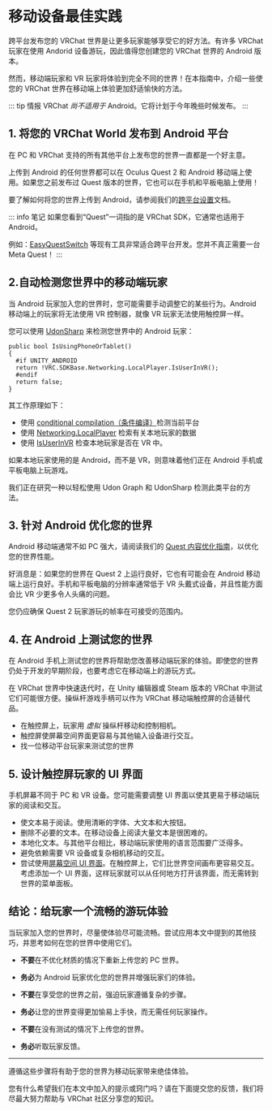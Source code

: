 # 移动设备最佳实践

跨平台发布您的 VRChat 世界是让更多玩家能够享受它的好方法。有许多 VRChat 玩家在使用 Andorid 设备游玩，因此值得您创建您的 VRChat 世界的 Android 版本。

然而，移动端玩家和 VR 玩家将体验到完全不同的世界！在本指南中，介绍一些使您的 VRChat 世界在移动端上体验更加舒适愉快的方法。

::: tip 情报
VRChat *尚不适用于* Android。它将计划于今年晚些时候发布。
:::

## 1. 将您的 VRChat World 发布到 Android 平台

在 PC 和 VRChat 支持的所有其他平台上发布您的世界一直都是一个好主意。

上传到 Android 的任何世界都可以在 Oculus Quest 2 和 Android 移动端上使用。如果您之前发布过 Quest 版本的世界，它也可以在手机和平板电脑上使用！

要了解如何将您的世界上传到 Android，请参阅我们的[跨平台设置](/creators.vrchat.com/platforms/android/cross-platform-setup.md)文档。

::: info 笔记
如果您看到“Quest”一词指的是 VRChat SDK，它通常也适用于 Android。

例如：[EasyQuestSwitch](/vcc.docs.vrchat.com/vpm/curated-community-packages.md) 等现有工具非常适合跨平台开发。您并不真正需要一台 Meta Quest！
:::

## 2.自动检测您世界中的移动端玩家

当 Android 玩家加入您的世界时，您可能需要手动调整它的某些行为。Android 移动端上的玩家将无法使用 VR 控制器，就像 VR 玩家无法使用触控屏一样。

您可以使用 [UdonSharp](/udonsharp.docs.vrchat.com/udonsharp.md) 来检测您世界中的 Android 玩家：

```
public bool IsUsingPhoneOrTablet()
{
  #if UNITY_ANDROID
  return !VRC.SDKBase.Networking.LocalPlayer.IsUserInVR();
  #endif
  return false;
}
```

其工作原理如下：

- 使用 [conditional compilation（条件编译）](https://docs.unity3d.com/2019.4/Documentation/Manual/PlatformDependentCompilation.html)检测当前平台
- 使用 [Networking.LocalPlayer](/creators.vrchat.com/worlds/udon/players/index.md) 检索有关本地玩家的数据
- 使用 [IsUserInVR](/creators.vrchat.com/worlds/udon/players/index.md) 检查本地玩家是否在 VR 中。

如果本地玩家使用的是 Android，而不是 VR，则意味着他们正在 Android 手机或平板电脑上玩游戏。

我们正在研究一种以轻松使用 Udon Graph 和 UdonSharp 检测此类平台的方法。

## 3. 针对 Android 优化您的世界

Android 移动端通常不如 PC 强大，请阅读我们的 [Quest 内容优化指南](/creators.vrchat.com/platforms/android/quest-content-optimization.md)，以优化您的世界性能。

好消息是：如果您的世界在 Quest 2 上运行良好，它也有可能会在 Android 移动端上运行良好。手机和平板电脑的分辨率通常低于 VR 头戴式设备，并且性能方面会比 VR 少更多令人头痛的问题。

您仍应确保 Quest 2 玩家游玩的帧率在可接受的范围内。

## 4. 在 Android 上测试您的世界

在 Android 手机上测试您的世界将帮助您改善移动端玩家的体验。即使您的世界仍处于开发的早期阶段，也要考虑它在移动端上的游玩方式。

在 VRChat 世界中快速迭代时，在 Unity 编辑器或 Steam 版本的 VRChat 中测试它们可能很方便。操纵杆游戏手柄可以作为 VRChat 移动端触控屏的合适替代品。

- 在触控屏上，玩家用 *虚拟* 操纵杆移动和控制相机。
- 触控屏使屏幕空间界面更容易与其他输入设备进行交互。
- 找一位移动平台玩家来测试您的世界

## 5. 设计触控屏玩家的 UI 界面

手机屏幕不同于 PC 和 VR 设备。您可能需要调整 UI 界面以使其更易于移动端玩家的阅读和交互。

- 使文本易于阅读。使用清晰的字体、大文本和大按钮。
- 删除不必要的文本。在移动设备上阅读大量文本是很困难的。
- 本地化文本。与其他平台相比，移动端玩家使用的语言范围要广泛得多。
- 避免依赖需要 VR 设备或复杂相机移动的交互。
- 尝试使用[屏幕空间 UI 界面](https://docs.unity3d.com/Packages/com.unity.ugui@2.0/manual/UICanvas.html)。在触控屏上，它们比世界空间画布更容易交互。考虑添加一个 UI 界面，这样玩家就可以从任何地方打开该界面，而无需转到世界的菜单面板。

## 结论：给玩家一个流畅的游玩体验

当玩家加入您的世界时，尽量使体验尽可能流畅。尝试应用本文中提到的其他技巧，并思考如何在您的世界中使用它们。

- **不要**在不优化材质的情况下重新上传您的 PC 世界。

- **务必**为 Android 玩家优化您的世界并增强玩家们的体验。

- **不要**在享受您的世界之前，强迫玩家遵循复杂的步骤。

- **务必**让您的世界变得更加愉易上手快，而无需任何玩家操作。

- **不要**在没有测试的情况下上传您的世界。

- **务必**听取玩家反馈。

---

遵循这些步骤将有助于您的世界为移动玩家带来绝佳体验。

您有什么希望我们在本文中加入的提示或窍门吗？请在下面提交您的反馈，我们将尽最大努力帮助与 VRChat 社区分享您的知识。
